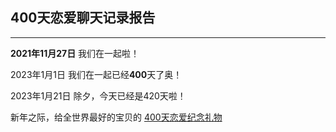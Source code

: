 ## 400天恋爱聊天记录报告
***
**2021年11月27日** 我们在一起啦！  

2023年1月1日 我们在一起已经**400**天了奥！

2023年1月21日 除夕，今天已经是420天啦！

新年之际，给全世界最好的宝贝的 [400天恋爱纪念礼物](https://www.maka.im/mk-viewer-7/h5/603444770/ZJQ20IV4W603444770?mode=&detail=)

